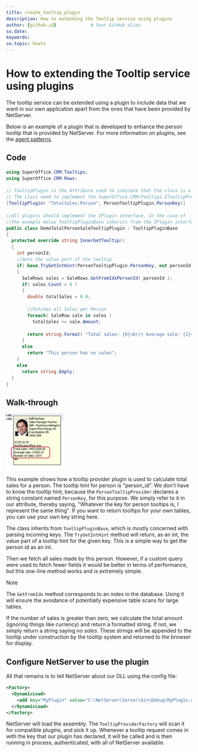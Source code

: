 ```yaml
---
title: create_tooltip_plugin      
description: How to extending the Tooltip service using plugins
author: {github-id}             # Your GitHub alias.
so.date:
keywords:
so.topic: howto
---
```


# How to extending the Tooltip service using plugins

The tooltip service can be extended using a plugin to include data that we want in our own application apart from the ones that have been provided by NetServer.

Below is an example of a plugin that is developed to enhance the person tooltip that is provided by NetServer. For more information on plugins, see the [agent patterns][1].

## Code

```csharp
using SuperOffice.CRM.Tooltips;
using SuperOffice.CRM.Rows;

// TooltipPlugin is the Attribute used to indicate that the class is a //Tooltip Provider Plugin. 
// The class need to implement the SuperOffice.CRM>Tooltips.ITooltipProviderPlugin interface.
[TooltipPlugin( "TotalSales:Person", PersonTooltipPlugin.PersonKey)]

//All plugins should implement the IPlugin interface. In the case of
//the example below TooltipPluginBase inherits from the IPlugin interface
public class DemoTotalPersonSaleTooltipPlugin : TooltipPluginBase
{
  protected override string InnerGetTooltip()
  {
    int personId;
    //Gets the value part of the tooltip
    if( base.TryGetIntHint(PersonTooltipPlugin.PersonKey, out personId ) )
    {
      SaleRows sales = SaleRows.GetFromIdxPersonId( personId );
      if( sales.Count > 0 )
      {
        double totalSales = 0.0;

        //Fetches all Sales per Person
        foreach( SaleRow sale in sales )
          totalSales += sale.Amount;

        return string.Format( "Total sales: {0}<br/> Average sale: {1}<br/> Number of sales: {2}", totalSales, totalSales / sales.Count, sales.Count );
      }
      else
        return "This person has no sales";
    }
    else
      return string.Empty;
  }
}
```

## Walk-through

![01][img1]

This example shows how a tooltip provider plugin is used to calculate total sales for a person. The tooltip hint for person is "person\_id". We don't have to know the tooltip hint, because the `PersonTooltipProvider` declares a string constant named `PersonKey`, for this purpose. We simply refer to it in our attribute, thereby saying, "Whatever the key for person tooltips is, I represent the same thing". If you want to return tooltips for your own tables, you can use your own key string here.

The class inherits from `TooltipPluginBase`, which is mostly concerned with parsing incoming keys. The `TryGetIntHint` method will return, as an int, the value part of a tooltip hint for the given key. This is a simple way to get the person id as an int.

Then we fetch all sales made by this person. However, if a custom query were used to fetch fewer fields it would be better in terms of performance, but this one-line method works and is extremely simple.

> [!NOTE]
> The `GetFromIdx` method corresponds to an index in the database. Using it will ensure the avoidance of potentially expensive table scans for large tables.

If the number of sales is greater than zero, we calculate the total amount (ignoring things like currency) and return a formatted string. If not, we simply return a string saying *no sales*. These strings will be appended to the tooltip under construction by the tooltip system and returned to the browser for display.

## Configure NetServer to use the plugin

All that remains is to tell NetServer about our DLL using the config file:

```XML
<Factory>
  <DynamicLoad>
    <add key="MyPlugin" value="C:\NetServer\Server\bin\Debug\MyPlugin.dll" />
  </DynamicLoad>
</Factory>
```

NetServer will load the assembly. The `TooltipProviderFactory` will scan it for compatible plugins, and pick it up. Whenever a tooltip request comes in with the key that our plugin has declared, it will be called and is then running in process, authenticated, with all of NetServer available.

<!-- Referenced links -->
[1]: ../services/agents/agent-pattern.md

<!-- Referenced images -->
[img1]: media/image001.jpg
